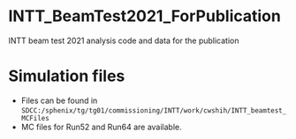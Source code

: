 # INTT_BeamTest2021_ForPublication
INTT beam test 2021 analysis code and data for the publication

# Simulation files
* Files can be found in `SDCC:/sphenix/tg/tg01/commissioning/INTT/work/cwshih/INTT_beamtest_MCFiles`
* MC files for Run52 and Run64 are available.
